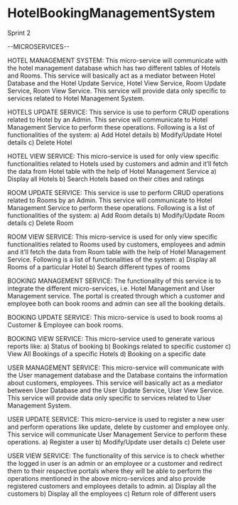 # HotelBookingManagementSystem
Sprint 2

--MICROSERVICES--

HOTEL MANAGEMENT SYSTEM: This micro-service will communicate with the hotel management database which has two different tables of Hotels and Rooms.
This service will basically act as a mediator between Hotel Database and the Hotel Update Service, Hotel View Service, Room Update Service, Room View Service. This service will provide data only specific to services related to Hotel Management System.

HOTELS UPDATE SERVICE: This service is use to perform CRUD operations related to Hotel by an Admin.
This service will communicate to Hotel Management Service to perform these operations. Following is a list of functionalities of the system:
a)	Add Hotel details
b)	Modify/Update Hotel details
c)	Delete Hotel

HOTEL VIEW SERVICE: This micro-service is used for only view specific functionalities related to Hotels used by customers and admin and it’ll fetch the data from Hotel table with the help of Hotel Management Service
a)	Display all Hotels
b)	Search Hotels based on their cities and ratings

ROOM UPDATE SERVICE: This service is use to perform CRUD operations related to Rooms by an Admin. This service will communicate to Hotel Management Service to perform these operations. Following is a list of functionalities of the system:
a)	Add Room details
b)	Modify/Update Room details
c)	Delete Room

ROOM VIEW SERVICE: This micro-service is used for only view specific functionalities related to Rooms used by customers, employees and admin and it’ll fetch the data from Room table with the help of Hotel Management Service. Following is a list of functionalities of the system:
a)	Display all Rooms of a particular Hotel
b)	Search different types of rooms

BOOKING MANAGEMENT SERVICE: The functionality of this service is to integrate the different micro-services, i.e. Hotel Management and User Management service. The portal is created through which a customer and employee both can book rooms and admin can see all the booking details.

BOOKING UPDATE SERVICE: This micro-service is used to book rooms
a)	Customer & Employee can book rooms.

BOOKING VIEW SERVICE: This micro-service used to generate various reports like: 
a)	Status of booking
b)	Bookings related to specific customer
c)	View All Bookings of a specific Hotels
d)	Booking on a specific date

USER MANAGEMENT SERVICE: This micro-service will communicate with the User management database and the Database contains the information about customers, employees. This service will basically act as a mediator between User Database and the User Update Service, User View Service. This service will provide data only specific to services related to User Management System.

USER UPDATE SERVICE: This micro-service is used to register a new user and perform operations like update, delete by customer and employee only. This service will communicate User Management Service to perform these operations.
a)	Register a user
b)	Modify/Update user details
c)	Delete user

USER VIEW SERVICE: The functionality of this service is to check whether the logged in user is an admin or an employee or a customer and redirect them to their respective portals where they will be able to perform the operations mentioned in the above micro-services and also provide registered customers and employees details to admin.
a)	Display all the customers
b)	Display all the employees
c)	Return role of different users
